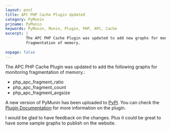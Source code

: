 ```yaml
---
layout: post
title: APC PHP Cache Plugin Updated
category: PyMunin
prjname: PyMunin
keywords: PyMunin, Munin, Plugin, PHP, APC, Cache
excerpt: |
         The APC PHP Cache Plugin was updated to add new graphs for monitoring 
         fragmentation of memory.
         
nopage: false
---
```


The APC PHP Cache Plugin was updated to add the following graphs for monitoring 
fragmentation of memory.: 
   * php_apc_fragment_ratio
   * php_apc_fragment_count
   * php_apc_fragment_avgsize

A new version of PyMunin has been uploaded to 
[PyPI](http://pypi.python.org/pypi/PyMunin/). You can check the 
[Plugin Documentation](/PyMunin/plugins/phpapc.html) for more information on the 
plugin.

I would be glad to have feedback on the changes. Plus it could be great to 
have some sample graphs to publish on the website.

